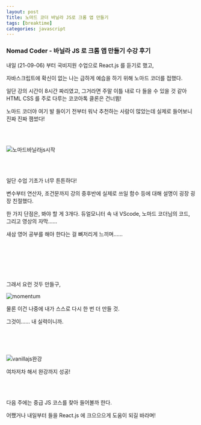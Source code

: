 ```yaml
---
layout: post
Title: 노마드 코더 바닐라 JS로 크롬 앱 만들기
tags: [breaktime]
categories: javascript
---
```


### Nomad Coder - 바닐라 JS 로 크롬 앱 만들기 수강 후기

내일 (21-09-06) 부터 국비지원 수업으로 React.js 를 듣기로 했고, 

자바스크립트에 확신이 없는 나는 급하게 예습을 하기 위해 노마드 코더를 접했다. 



일단 강의 시간이 8시간 짜리였고, 그거라면 주말 이틀 내로 다 들을 수 있을 것 같아 HTML CSS 를 주로 다루는 코코아톡 클론은 건너뜀! 

노마드 코더야 여기 발 들이기 전부터 워낙 추천하는 사람이 많았는데 실제로 들어보니 진짜 진짜 잼썼다! 

<br>

<br>



![노마드바닐라js시작](https://user-images.githubusercontent.com/89691274/132129476-0ba71575-63e6-41df-a0ed-9c31ead6282e.png)



<br>

<br>

일단 수업 기초가 너무 튼튼하다! 

변수부터 연산자, 조건문까지 강의 중후반에 실제로 쓰일 함수 등에 대해 설명이 굉장 굉장 친절했다.

한 가지 단점은, 봐야 할 게 3개다. 듀얼모니터 속 내 VScode, 노마드 코더님의 코드, 그리고 영상의 자막......

새삼 영어 공부를 해야 한다는 걸 뼈저리게 느끼며...... 

<br>

<br>

<br>

<br>

<br>



그래서 요런 것두 만들구,



![momentum](https://user-images.githubusercontent.com/89691274/132129555-4986608e-45cc-4009-b2ae-b9b95b6d5b2a.png)

물론 이건 나중에 내가 스스로 다시 한 번 더 만들 것. 

그것이...... 내 실력이니까. 

<br>

<br>

<br>



![vanillajs완강](https://user-images.githubusercontent.com/89691274/132129562-d26c60df-249c-49e7-a85a-92077811797f.png)

여차저차 해서 완강까지 성공!

<br><br>

다음 주에는 중급 JS 코스를 찾아 들어볼까 한다. 

어쨌거나 내일부터 들을 React.js 에 크으으으게 도움이 되길 바라며! 

